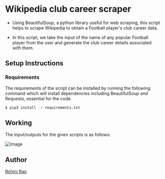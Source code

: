 # Wikipedia club career scraper

- Using BeautifulSoup, a python library useful for web scraping, this script helps to scrape Wikipedia to obtain a Football player's club career data.

- In this script, we take the input of the name of any popular Football player from the user and generate the club career details associated with them.

## Setup Instructions

### Requirements

The requirements of the script can be installed by running the following command which will install dependencies including BeautifulSoup and Requests, essential for the code. 

```sh
$ pip3 install -r requirements.txt
```

## Working

The input/outputs for the given scripts is as follows: 

![image](https://i.imgur.com/Uo6RAhQ.png)

## Author
[Rohini Rao](https://github.com/RohiniRG)


